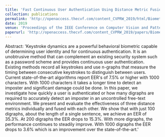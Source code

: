 ```yaml
---
title: 'Fast Continuous User Authentication Using Distance Metric Fusion of Free-Text Keystroke Data'
collection: publications
permalink: 'http://openaccess.thecvf.com/content_CVPRW_2019/html/Biometrics/Ayotte_Fast_Continuous_User_Authentication_Using_Distance_Metric_Fusion_of_Free-Text_CVPRW_2019_paper.html'
date: 2019
venue: 'Proceedings of the IEEE Conference on Computer Vision and Pattern Recognition Workshops (CVPR)'
paperurl: 'http://openaccess.thecvf.com/content_CVPRW_2019/papers/Biometrics/Ayotte_Fast_Continuous_User_Authentication_Using_Distance_Metric_Fusion_of_Free-Text_CVPRW_2019_paper.pdf'
---
```

Abstract: 'Keystroke dynamics are a powerful behavioral biometric capable of determining user identity and for continuous authentication. It is an unobtrusive method that can complement an existing security system such as a password scheme and provides continuous user authentication. Existing methods record all keystrokes and use n-graphs that measure the timing between consecutive keystrokes to distinguish between users. Current state-of-the-art algorithms report EER's of 7.5% or higher with 1000 characters. With 1000 characters it takes a longer time to detect an imposter and significant damage could be done. In this paper, we investigate how quickly a user is authenticated or how many digraphs are required to accurately detect an imposter in an uncontrolled free-text environment. We present and evaluate the effectiveness of three distance metrics individually and fused with each other. We show that with just 100 digraphs, about the length of a single sentence, we achieve an EER of 35.3%. At 200 digraphs the EER drops to 15.3%. With more digraphs, the performance continues to steadily improve. With 1000 digraphs the EER drops to 3.6% which is an improvement over the state-of-the-art.'